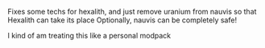 Fixes some techs for hexalith, and just remove uranium from nauvis so that Hexalith can take its place
Optionally, nauvis can be completely safe!

I kind of am treating this like a personal modpack